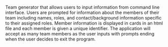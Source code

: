 Team generator that allows users to input information from command line interface. Users are prompted for information about the members of their team including names, roles, and contact/background information specific to their assigned roles. Member information is displayed in cards in an html file and each member is given a unique identifier. The application will accept as many team members as the user inputs with prompts ending when the user decides to exit the program.
